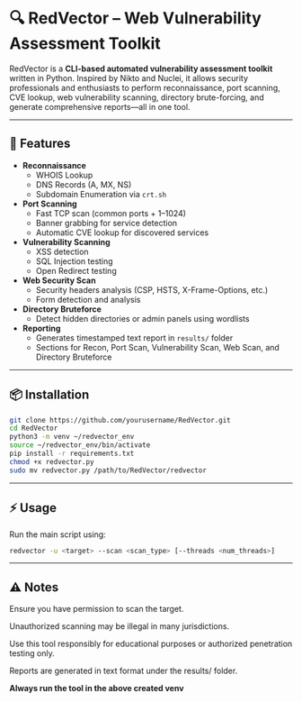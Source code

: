 # 🔍 RedVector – Web Vulnerability Assessment Toolkit

RedVector is a **CLI-based automated vulnerability assessment toolkit** written in Python. Inspired by Nikto and Nuclei, it allows security professionals and enthusiasts to perform reconnaissance, port scanning, CVE lookup, web vulnerability scanning, directory brute-forcing, and generate comprehensive reports—all in one tool.

---

## 🚀 Features

- **Reconnaissance**
  - WHOIS Lookup
  - DNS Records (A, MX, NS)
  - Subdomain Enumeration via `crt.sh`  
- **Port Scanning**
  - Fast TCP scan (common ports + 1–1024)
  - Banner grabbing for service detection
  - Automatic CVE lookup for discovered services
- **Vulnerability Scanning**
  - XSS detection
  - SQL Injection testing
  - Open Redirect testing
- **Web Security Scan**
  - Security headers analysis (CSP, HSTS, X-Frame-Options, etc.)
  - Form detection and analysis
- **Directory Bruteforce**
  - Detect hidden directories or admin panels using wordlists
- **Reporting**
  - Generates timestamped text report in `results/` folder
  - Sections for Recon, Port Scan, Vulnerability Scan, Web Scan, and Directory Bruteforce

---

## 📦 Installation

```bash
git clone https://github.com/yourusername/RedVector.git
cd RedVector
python3 -m venv ~/redvector_env
source ~/redvector_env/bin/activate
pip install -r requirements.txt
chmod +x redvector.py
sudo mv redvector.py /path/to/RedVector/redvector
```

---

## ⚡ Usage

Run the main script using:
```bash 
redvector -u <target> --scan <scan_type> [--threads <num_threads>]
```
---

## ⚠ Notes

Ensure you have permission to scan the target.

Unauthorized scanning may be illegal in many jurisdictions.

Use this tool responsibly for educational purposes or authorized penetration testing only.

Reports are generated in text format under the results/ folder.

**Always run the tool in the above created venv**





